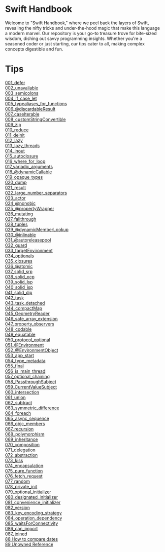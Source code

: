 # Swift Handbook
Welcome to "Swift Handbook," where we peel back the layers of Swift, revealing the nifty tricks and under-the-hood magic that make this language a modern marvel. Our repository is your go-to treasure trove for bite-sized wisdom, dishing out savvy programming insights. Whether you're a seasoned coder or just starting, our tips cater to all, making complex concepts digestible and fun.

# Tips

[001_defer](/tips/001_defer/script.md)<br>
[002_unavailable](/tips/002_unavailable/script.md)<br>
[003_semicolons](/tips/003_semicolons/script.md)<br>
[004_if_case_let](/tips/004_if_case_let/script.md)<br>
[005_typealiases_for_functions](/tips/005_typealiases_for_functions/script.md)<br>
[006_@discardableResult](/tips/006_@discardableResult/script.md)<br>
[007_caseIterable](/tips/007_caseIterable/script.md)<br>
[008_customStringConvertible](/tips/008_customStringConvertible/script.md)<br>
[009_zip](/tips/009_zip/script.md)<br>
[010_reduce](/tips/010_reduce/script.md)<br>
[011_deinit](/tips/011_deinit/script.md)<br>
[012_lazy](/tips/012_lazy/script.md)<br>
[013_lazy_threads](/tips/013_lazy_threads/script.md)<br>
[014_inout](/tips/014_inout/script.md)<br>
[015_autoclosure](/tips/015_autoclosure/script.md)<br>
[016_where_for_loop](/tips/016_where_for_loop/script.md)<br>
[017_variadic_arguments](/tips/017_variadic_arguments/script.md)<br>
[018_@dynamicCallable](/tips/018_@dynamicCallable/script.md)<br>
[019_opaque_types](/tips/019_opaque_types/script.md)<br>
[020_dump](/tips/020_dump/script.md)<br>
[021_result](/tips/021_result/script.md)<br>
[022_large_number_separators](/tips/022_large_number_separators/script.md)<br>
[023_actor](/tips/023_actor/script.md)<br>
[024_@nonobjc](/tips/024_@nonobjc/script.md)<br>
[025_@propertyWrapper](/tips/025_@propertyWrapper/script.md)<br>
[026_mutating](/tips/026_mutating/script.md)<br>
[027_fallthrough](/tips/027_fallthrough/script.md)<br>
[028_tuples](/tips/028_tuples/script.md)<br>
[029_@dynamicMemberLookup](/tips/029_@dynamicMemberLookup/script.md)<br>
[030_@inlinable](/tips/030_@inlinable/script.md)<br>
[031_@autoreleasepool](/tips/031_@autoreleasepool/script.md)<br>
[032_guard](/tips/032_guard/script.md)<br>
[033_targetEnvironment](/tips/033_targetEnvironment/script.md)<br>
[034_optionals](/tips/034_optionals/script.md)<br>
[035_closures](/tips/035_closures/script.md)<br>
[036_@atomic](/tips/036_@atomic/script.md)<br>
[037_solid_srp](/tips/037_solid_srp/script.md)<br>
[038_solid_ocp](/tips/038_solid_ocp/script.md)<br>
[039_solid_lsp](/tips/039_solid_lsp/script.md)<br>
[040_solid_isp](/tips/040_solid_isp/script.md)<br>
[041_solid_dip](/tips/041_solid_dip/script.md)<br>
[042_task](/tips/042_task/script.md)<br>
[043_task_detached](/tips/043_task_detached/script.md)<br>
[044_compactMap](/tips/044_compactMap/script.md)<br>
[045_GeometryReader](/tips/045_GeometryReader/script.md)<br>
[046_safe_array_extension](/tips/046_safe_array_extension/script.md)<br>
[047_property_observers](/tips/047_property_observers/script.md)<br>
[048_codable](/tips/048_codable/script.md)<br>
[049_equatable](/tips/049_equatable/script.md)<br>
[050_protocol_optional](/tips/050_protocol_optional/script.md)<br>
[051_@Environment](/tips/051_@Environment/script.md)<br>
[052_@EnvironmentObject](/tips/052_@EnvironmentObject/script.md)<br>
[053_app_start](/tips/053_app_start/script.md)<br>
[054_type_metadata](/tips/054_type_metadata/script.md)<br>
[055_final](/tips/055_final/script.md)<br>
[056_is_main_thread](/tips/056_is_main_thread/script.md)<br>
[057_optional_chaining](/tips/057_optional_chaining/script.md)<br>
[058_PassthroughSubject](/tips/058_PassthroughSubject/script.md)<br>
[059_CurrentValueSubject](/tips/059_CurrentValueSubject/script.md)<br>
[060_intersection](/tips/060_intersection/script.md)<br>
[061_union](/tips/061_union/script.md)<br>
[062_subtract](/tips/062_subtract/script.md)<br>
[063_symmetric_difference](/tips/063_symmetric_difference/script.md)<br>
[064_foreach](/tips/064_foreach/script.md)<br>
[065_async_sequence](/tips/065_async_sequence/script.md)<br>
[066_objc_members](/tips/066_objc_members/script.md)<br>
[067_recursion](/tips/067_recursion/script.md)<br>
[068_polymorphism](/tips/068_polymorphism/script.md)<br>
[069_inheritance](/tips/069_inheritance/script.md)<br>
[070_composition](/tips/070_composition/script.md)<br>
[071_delegation](/tips/071_delegation/script.md)<br>
[072_abstraction](/tips/072_abstraction/script.md)<br>
[073_kiss](/tips/073_kiss/script.md)<br>
[074_encapsulation](/tips/074_encapsulation/script.md)<br>
[075_pure_function](/tips/075_pure_function/script.md)<br>
[076_fetch_request](/tips/076_fetch_request/script.md)<br>
[077_random](/tips/077_random/script.md)<br>
[078_private_init](/tips/078_private_init/script.md)<br>
[079_optional_initializer](/tips/079_optional_initializer/script.md)<br>
[080_designated_initializer](/tips/080_designated_initializer/script.md)<br>
[081_convenience_initializer](/tips/081_convenience_initializer/script.md)<br>
[082_version](/tips/082_version/script.md)<br>
[083_key_encoding_strategy](/tips/083_key_encoding_strategy/script.md)<br>
[084_operation_dependency](/tips/084_operation_dependency/script.md)<br>
[085_waitsForConnectivity](/tips/085_waitsForConnectivity/script.md)<br>
[086_can_import](/tips/086_can_import/script.md)<br>
[087_joined](/tips/087_joined/script.md)<br>
[88 How to compare dates](/tips/088_dates/script.md)<br>
[89 Unowned Reference](/tips/089_unowned_reference/script.md)<br>
